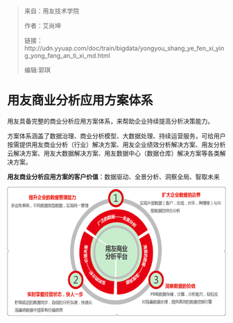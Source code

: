 > 来自：用友技术学院
> 
> 作者：艾尚坤
> 
> 链接：http:\/\/udn.yyuap.com\/doc\/train\/bigdata\/yongyou\_shang\_ye\_fen\_xi\_ying\_yong\_fang\_an\_ti\_xi\_md.html
> 
> 编辑:郭琪

# 用友商业分析应用方案体系

用友具备完整的商业分析应用方案体系，来帮助企业持续提高分析决策能力。

方案体系涵盖了数据治理、商业分析模型、大数据处理、持续运营服务，可给用户按需提供用友商业分析（行业）解决方案、用友企业绩效分析解决方案、用友分析云解决方案、用友大数据解决方案、用友数据中心（数据仓库）解决方案等各类解决方案。

**用友商业分析应用方案的客户价值**：数据驱动、全景分析、洞察全局、智取未来

![](QQ图片20161129095025.png)

